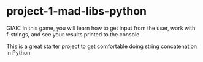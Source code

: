 # project-1-mad-libs-python
GIAIC
In this game, you will learn how to get input from the user, work with f-strings, and see your results printed to the console.

This is a great starter project to get comfortable doing string concatenation in Python
